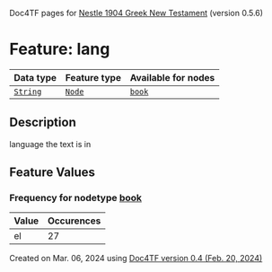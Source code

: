 Doc4TF pages for [Nestle 1904 Greek New Testament](https://github.com/saulocantanhede/tfgreek2/tree/main/tf) (version 0.5.6)
# Feature: lang
Data type|Feature type|Available for nodes
---|---|---
[`String`](featurebydatatype.md#string)|[`Node`](featurebytype.md#node)| [`book`](featurebynodetype.md#book) 
## Description
language the text is in
## Feature Values
### Frequency for nodetype [book](featurebynodetype.md#book)
Value|Occurences
---|---
el|27
 

Created on Mar. 06, 2024 using [Doc4TF  version 0.4 (Feb. 20, 2024)](https://github.com/tonyjurg/Doc4TF) 